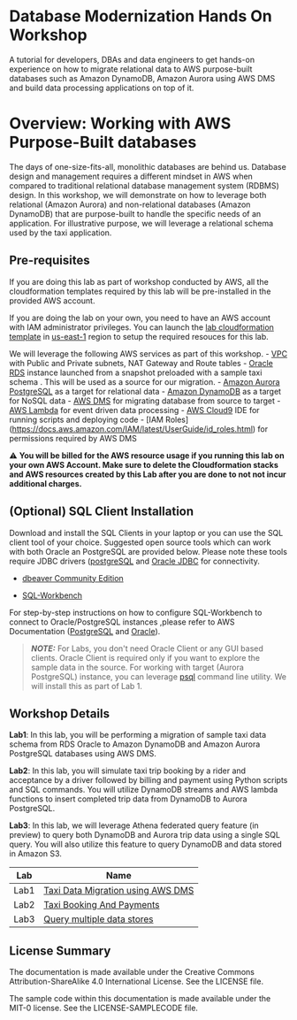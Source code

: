 # Database Modernization Hands On Workshop

A tutorial for developers, DBAs and data engineers to get hands-on experience on how to migrate relational data to AWS purpose-built databases such as Amazon DynamoDB, Amazon Aurora using AWS DMS and build data processing applications on top of it.



# Overview: Working with AWS Purpose-Built databases

The days of one-size-fits-all, monolithic databases are behind us. Database design and management requires a different mindset in AWS when compared to traditional relational database management system (RDBMS) design. In this workshop, we will demonstrate on how to leverage both relational (Amazon Aurora) and non-relational databases (Amazon DynamoDB) that are purpose-built to handle the specific needs of an application. For illustrative purpose, we will leverage a relational schema used by the taxi application.

## Pre-requisites

If you are doing this lab as part of workshop conducted by AWS, all the cloudformation templates required by this lab will be pre-installed in the provided AWS account. 

If you are doing the lab on your own, you need to have an AWS account with IAM administrator privileges. You can launch the [lab cloudformation template](./src/cloudformation.template) in [us-east-1](https://console.aws.amazon.com/console/home?region=us-east-1) region to setup the required resouces for this lab.

We will leverage the following AWS services as part of this workshop.
      - [VPC](https://docs.aws.amazon.com/vpc/latest/userguide/VPC_Scenario2.html) with Public and Private subnets, NAT Gateway and Route tables 
      - [Oracle RDS](https://aws.amazon.com/rds/oracle/) instance launched from a snapshot  preloaded with a sample taxi schema . This will be used as a source for our migration.
      - [Amazon Aurora PostgreSQL](https://aws.amazon.com/rds/aurora/postgresql-features/) as a target for relational data
      - [Amazon DynamoDB](https://aws.amazon.com/dynamodb/) as a target for NoSQL data
      - [AWS DMS](https://aws.amazon.com/dms/) for migrating database from source to target
      - [AWS Lambda](https://aws.amazon.com/lambda/) for event driven data processing
      - [AWS Cloud9](https://aws.amazon.com/cloud9) IDE  for running scripts and deploying code
      - [IAM Roles] (https://docs.aws.amazon.com/IAM/latest/UserGuide/id_roles.html) for permissions required by AWS DMS

:warning: **You will be billed for the AWS resource usage if you running this lab on your own AWS Account. Make sure to delete the Cloudformation stacks and AWS resources created by this Lab after you are done to not not incur additional charges.** 
 
## (Optional) SQL Client Installation
  Download and install the SQL Clients in your laptop or you can use the SQL client tool of your choice. Suggested open source tools which can work with both Oracle an PostgreSQL are provided below. Please note these tools require JDBC drivers  ([postgreSQL](https://jdbc.postgresql.org/) and [Oracle JDBC](https://www.oracle.com/technetwork/database/features/jdbc/jdbc-drivers-12c-download-1958347.html) for connectivity. 

   

 - [dbeaver Community Edition](https://dbeaver.io/download/)
         
   
 - [SQL-Workbench](https://www.sql-workbench.eu/downloads.html)

 
For step-by-step instructions on how to configure SQL-Workbench to connect to Oracle/PostgreSQL instances ,please refer to AWS Documentation ([PostgreSQL](https://aws.amazon.com/getting-started/tutorials/create-connect-postgresql-db/) and [Oracle](https://docs.aws.amazon.com/dms/latest/sbs/CHAP_RDSOracle2Aurora.Steps.ConnectOracle.html)).

  > **_NOTE:_** For Labs, you don't need Oracle Client or any GUI based clients. Oracle Client is required only if you want to explore the sample data in the source.  For working with target (Aurora PostgreSQL) instance, you can leverage [psql](https://www.postgresql.org/docs/9.5/app-psql.html) command line utility. We will install this as part of Lab 1.


## Workshop Details

**Lab1**: In this lab, you will be performing a migration of sample taxi data schema from RDS Oracle to Amazon DynamoDB and Amazon Aurora PostgreSQL databases using AWS DMS.

**Lab2**: In this lab, you will simulate taxi trip booking by a rider and acceptance by a driver followed by billing and payment using Python scripts and SQL commands. You will utilize DynamoDB streams and AWS lambda functions to insert completed trip data from DynamoDB to Aurora PostgreSQL.

**Lab3**: In this lab, we will leverage Athena federated query feature (in preview) to query both DynamoDB and Aurora trip data using a single SQL query. You will also utilize this feature to query DynamoDB and data stored in Amazon S3.


|Lab|Name|
|---|----|
|Lab1|[Taxi Data Migration using AWS DMS](./lab1-TaxiDataMigration)|
|Lab2|[Taxi Booking And Payments](./lab2-TaxiBookingAndPayments)|
|Lab3|[Query multiple data stores](./lab3-AthenaFederatedQuery)|


## License Summary

The documentation is made available under the Creative Commons Attribution-ShareAlike 4.0 International License. See the LICENSE file.

The sample code within this documentation is made available under the MIT-0 license. See the LICENSE-SAMPLECODE file.
